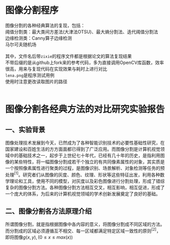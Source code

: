 # 图像分割程序
图像分割的各种经典算法的复现，包括：</br>
阈值分割类：最大类间方差法(大津法OTSU)、最大熵分割法、迭代阈值分割法</br>
边缘检测类：Canny算子边缘检测</br>
马尔可夫随机场</br></br>
其中，文件名后带`zixie`的程序文件都是根据论文的算法复现结果</br>
不带后缀的是从github上fork来的参考代码，多为直接调用OpenCV库函数，效率很高，用来与复现代码在实现效果与耗时上进行对比</br>
`lena.png`是程序测试用例</br>
使用时注意更改读取图片的路径</br></br>
# 图像分割各经典方法的对比研究实验报告
## 一、实验背景
图像处理技术发展到今天，已然成为了各种智能识别技术的必要性基础性研究，在国家建设和百姓生活的方方面面都已得到了广泛应用。而图像分割是计算机视觉领域中的基础技术之一，起步于上世纪七十年代，已经有几十年的历史，是指利用图像的某些特性，将一幅图像分割成若干个独立的有共同像素属性的对象，其实质是一个按照像素属性进行聚类的过程，是图像识别、场景解析、对象检测等任务的预处理<sup>[1]</sup>。研究者们从图像的灰度、颜色、纹理、形状等这些特征出发，利用各种数学理论和工具，使用不同的模型，对灰度以及彩色图像进行分割处理，形成了错综复杂的图像分割方法。各种图像分割方法相互交叉，相互影响，相互促进，形成了一个庞大的体系，为后来的计算机视觉领域的学术创新发展奠定了良好的基础。</br>
## 二、图像分割各方法原理介绍
所谓图像分割，就是指根据图像中各内容的意义，将图像分割成不同区域的方法。而分割成的区域必须遵循互不相交、每一区域都满足特定区域一致性的原则<sup>[2]</sup>，即将图像$g(x,y), (0 \leq x \leq max(x))$
